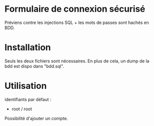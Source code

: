 # Formulaire de connexion sécurisé

Préviens contre les injections SQL + les mots de passes sont hachés en BDD.

# Installation

Seuls les deux fichiers sont nécessaires.
En plus de cela, un dump de la bdd est dispo dans "bdd.sql".

# Utilisation

identifiants par défaut :
- root / root

Possibilité d'ajouter un compte.
